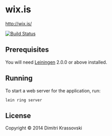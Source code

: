 # wix.is

http://wix.is/

[![Build Status](https://travis-ci.org/labria/wix-is.svg)](https://travis-ci.org/labria/wix-is)

## Prerequisites

You will need [Leiningen][1] 2.0.0 or above installed.

[1]: https://github.com/technomancy/leiningen

## Running

To start a web server for the application, run:

    lein ring server

## License

Copyright © 2014 Dimitri Krassovski
